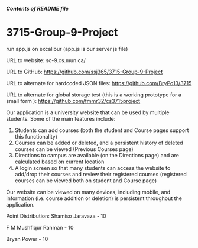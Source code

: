 ***Contents of README file***

# 3715-Group-9-Project

run app.js on excalibur
(app.js is our server js file)

URL to website: sc-9.cs.mun.ca/

URL to GitHub: https://github.com/ssj365/3715-Group-9-Project

URL to alternate for hardcoded JSON files: https://github.com/BryPo13/3715

URL to alternate for global storage test (this is a working prototype for a small form ): https://github.com/fmmr32/cs3715project

Our application is a university website that can be used by multiple students. Some of the main features include:

1. Students can add courses (both the student and Course pages support this functionality)
2. Courses can be added or deleted, and a persistent history of deleted courses can be viewed (Previous Courses page)
3. Directions to campus are available (on the Directions page) and are calculated based on current location
4. A login screen so that many students can access the website to add/drop their courses and review their registered courses (registered courses can be viewed both on student and Course page)

Our website can be viewed on many devices, including mobile, and information (i.e. course addition or deletion) is persistent throughout the application.

Point Distribution:
Shamiso Jaravaza - 10

F M Mushfiqur Rahman - 10

Bryan Power - 10
